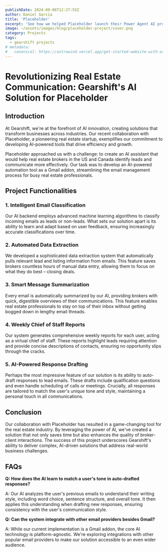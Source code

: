 ```yaml
---
publishDate: 2024-09-06T12:27:55Z
author: Daniel Garcia
title: 'Placeholder'
excerpt: 'See how we helped Placeholder launch their Power Agent AI project and obtain new customers by automating their brokerage services.'
image: ~/assets/images/blog/placeholder-project/cover.png
category: Projects
tags:
  - gearshift projects
# metadata:
#   canonical: https://astrowind.vercel.app/get-started-website-with-astro-tailwind-css
---
```


# Revolutionizing Real Estate Communication: Gearshift's AI Solution for Placeholder

## Introduction

At Gearshift, we're at the forefront of AI innovation, creating solutions that transform businesses across industries. Our recent collaboration with Placeholder, a pioneering real estate startup, exemplifies our commitment to developing AI-powered tools that drive efficiency and growth.

Placeholder approached us with a challenge: to create an AI assistant that would help real estate brokers in the US and Canada identify leads and communicate more effectively. Our task was to develop an AI-powered automation tool as a Gmail addon, streamlining the email management process for busy real estate professionals.

## Project Functionalities

### 1. Intelligent Email Classification

Our AI backend employs advanced machine learning algorithms to classify incoming emails as leads or non-leads. What sets our solution apart is its ability to learn and adapt based on user feedback, ensuring increasingly accurate classifications over time.

### 2. Automated Data Extraction

We developed a sophisticated data extraction system that automatically pulls relevant lead and listing information from emails. This feature saves brokers countless hours of manual data entry, allowing them to focus on what they do best – closing deals.

### 3. Smart Message Summarization

Every email is automatically summarized by our AI, providing brokers with quick, digestible overviews of their communications. This feature enables real estate professionals to stay on top of their inbox without getting bogged down in lengthy email threads.

### 4. Weekly Chief of Staff Reports

Our system generates comprehensive weekly reports for each user, acting as a virtual chief of staff. These reports highlight leads requiring attention and provide concise descriptions of contacts, ensuring no opportunity slips through the cracks.

### 5. AI-Powered Response Drafting

Perhaps the most impressive feature of our solution is its ability to auto-draft responses to lead emails. These drafts include qualification questions and even handle scheduling of calls or meetings. Crucially, all responses are tailored to match the user's unique tone and style, maintaining a personal touch in all communications.

## Conclusion

Our collaboration with Placeholder has resulted in a game-changing tool for the real estate industry. By leveraging the power of AI, we've created a solution that not only saves time but also enhances the quality of broker-client interactions. The success of this project underscores Gearshift's ability to deliver complex, AI-driven solutions that address real-world business challenges.

## FAQs

**Q: How does the AI learn to match a user's tone in auto-drafted responses?**

A: Our AI analyzes the user's previous emails to understand their writing style, including word choice, sentence structure, and overall tone. It then applies this understanding when drafting new responses, ensuring consistency with the user's communication style.

**Q: Can the system integrate with other email providers besides Gmail?**

A: While our current implementation is a Gmail addon, the core AI technology is platform-agnostic. We're exploring integrations with other popular email providers to make our solution accessible to an even wider audience.

